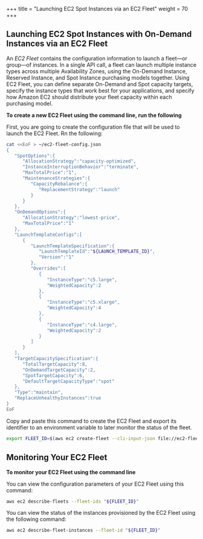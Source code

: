 +++
title = "Launching EC2 Spot Instances via an EC2 Fleet"
weight = 70
+++

## Launching EC2 Spot Instances with On-Demand Instances via an EC2 Fleet

An *EC2 Fleet* contains the configuration information to launch a
fleet—or group—of instances. In a single API call, a fleet can launch
multiple instance types across multiple Availability Zones, using the
On-Demand Instance, Reserved Instance, and Spot Instance purchasing
models together. Using EC2 Fleet, you can define separate On-Demand and
Spot capacity targets, specify the instance types that work best for
your applications, and specify how Amazon EC2 should distribute your
fleet capacity within each purchasing model.

**To create a new EC2 Fleet using the command line, run the following**

First, you are going to create the configuration file that will be used to launch the EC2 Fleet. Rn the following:

```bash
cat <<EoF > ~/ec2-fleet-config.json
{
   "SpotOptions":{
      "AllocationStrategy":"capacity-optimized",
      "InstanceInterruptionBehavior":"terminate",
      "MaxTotalPrice":"1",
      "MaintenanceStrategies":{
         "CapacityRebalance":{
            "ReplacementStrategy":"launch"
         }
      }
   },
   "OnDemandOptions":{
      "AllocationStrategy":"lowest-price",
      "MaxTotalPrice":"1"
   },
   "LaunchTemplateConfigs":[
      {
         "LaunchTemplateSpecification":{
            "LaunchTemplateId":"${LAUNCH_TEMPLATE_ID}",
            "Version":"1"
         },
         "Overrides":[
            {
               "InstanceType":"c5.large",
               "WeightedCapacity":2
            },
            {
               "InstanceType":"c5.xlarge",
               "WeightedCapacity":4
            },
            {
               "InstanceType":"c4.large",
               "WeightedCapacity":2
            }
         ]
      }
   ],
   "TargetCapacitySpecification":{
      "TotalTargetCapacity":8,
      "OnDemandTargetCapacity":2,
      "SpotTargetCapacity":6,
      "DefaultTargetCapacityType":"spot"
   },
   "Type":"maintain",
   "ReplaceUnhealthyInstances":true
}
EoF
```

Copy and paste this command to create the EC2 Fleet and export its identifier to an environment variable to later monitor the status of the fleet.

```bash
export FLEET_ID=$(aws ec2 create-fleet --cli-input-json file://ec2-fleet-config.json | jq -r '.FleetId')
```

## Monitoring Your EC2 Fleet

**To monitor your EC2 Fleet using the command line**

You can view the configuration parameters of your EC2 Fleet using this command:

```bash
aws ec2 describe-fleets --fleet-ids "${FLEET_ID}"
```

You can view the status of the instances provisioned by the EC2 Fleet using the following command:

```bash
aws ec2 describe-fleet-instances --fleet-id "${FLEET_ID}"
```
